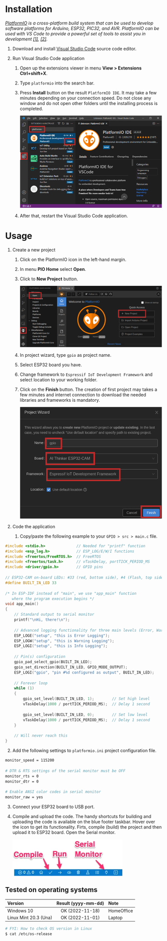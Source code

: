 # Installation

*[PlatformIO](https://platformio.org/) is a cross-platform build system that can be used to develop software platforms for Arduino, ESP32, PIC32, and AVR. PlatformIO can be used with VS Code to provide a powerful set of tools to assist you in development [[1]](https://maker.pro/arduino/tutorial/how-to-use-platformio-in-visual-studio-code-to-program-arduino), [[2]](https://dronebotworkshop.com/platformio/).*

1. Download and install [Visual Studio Code](https://code.visualstudio.com/) source code editor.

2. Run Visual Studio Code application
   1. Open up the extensions viewer in menu **View > Extensions Ctrl+shift+X**.
   2. Type `platformio` into the search bar.
   3. Press **Install** button on the result `PlatformIO IDE`. It may take a few minutes depending on your connection speed. Do not close any window and do not open other folders until the installing process is completed.

      ![Install PlatformIO IDE](images/platformio_install.png)

   4. After that, restart the Visual Studio Code application.

# Usage

1. Create a new project
   1. Click on the PlatformIO icon in the left-hand margin.
   2. In menu **PIO Home** select **Open**.
   3. Click to **New Project** button.
   
      ![Create a new project](images/platformio_new_project.png)
   
   4. In project wizard, type `gpio` as project name.
   5. Select ESP32 board you have.
   6. Change framework to `Espressif IoT Development Framework` and select location to your working folder.
   7. Click on the **Finish** button. The creation of first project may takes a few minutes and internet connection to download the needed libraries and frameworks is mandatory.

      ![Create a new project](images/platformio_project_name.png)

2. Code the application
   1. Copy/paste the following example to your `GPIO > src > main.c` file.

```c
#include <stdio.h>              // Needed for "printf" function
#include <esp_log.h>            // ESP_LOG/E/W/I functions
#include <freertos/FreeRTOS.h>  // FreeRTOS
#include <freertos/task.h>      // vTaskDelay, portTICK_PERIOD_MS
#include <driver/gpio.h>        // GPIO pins

// ESP32-CAM on-board LEDs: #33 (red, bottom side), #4 (Flash, top side)
#define BUILT_IN_LED 33

/* In ESP-IDF instead of "main", we use "app_main" function
   where the program execution begins */
void app_main()
{
    // Standard output to serial monitor
    printf("\nHi, there!\n");

    // Advanced logging functionality for three main levels (Error, Warning, Info)
    ESP_LOGE("setup", "this is Error Logging");
    ESP_LOGW("setup", "this is Warning Logging");
    ESP_LOGI("setup", "this is Info Logging");

    // Pin(s) configuration
    gpio_pad_select_gpio(BUILT_IN_LED);
    gpio_set_direction(BUILT_IN_LED, GPIO_MODE_OUTPUT);
    ESP_LOGI("gpio", "pin #%d configured as output", BUILT_IN_LED);

    // Forever loop
    while (1)
    {
        gpio_set_level(BUILT_IN_LED, 1);        // Set high level
        vTaskDelay(1000 / portTICK_PERIOD_MS);  // Delay 1 second

        gpio_set_level(BUILT_IN_LED, 0);        // Set low level
        vTaskDelay(1000 / portTICK_PERIOD_MS);  // Delay 1 second
    }

    // Will never reach this
}
```

   2. Add the following settings to `platformio.ini` project configuration file.

```bash
monitor_speed = 115200

# DTR & RTS settings of the serial monitor must be OFF
monitor_rts = 0
monitor_dtr = 0

# Enable ANSI color codes in serial monitor
monitor_raw = yes
```

   3. Connect your ESP32 board to USB port.

   4. Compile and upload the code. The handy shortcuts for building and uploading the code is available on the blue footer taskbar. Hover over the icon to get its functionality. Firts, compile (build) the project and then upload it to ESP32 board. Open the Serial monitor.

      ![Control icons](images/platformio_footer2.png)

## Tested on operating systems

| **Version**                | **Result (yyyy-mm-dd)** | **Note**    |
| :------------------------- | :---------------------: | :---------- |
| Windows 10                 | OK (2022-11-18)         | HomeOffice  |
| Linux Mint 20.3 (Una)      | OK (2022-11-01)         | Laptop      |

```bash
# FYI: How to check OS version in Linux
$ cat /etc/os-release
```
